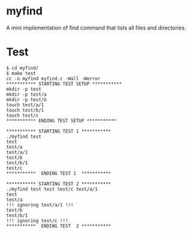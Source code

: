 # myfind
A mini implementation of find command that lists all files and directories.

# Test
```
$ cd myfind/
$ make test
cc -o myfind myfind.c -Wall -Werror
*********** STARTING TEST SETUP ***********
mkdir -p test
mkdir -p test/a
mkdir -p test/b
touch test/a/1
touch test/b/1
touch test/c
*********** ENDING TEST SETUP ***********

*********** STARTING TEST 1 ***********
./myfind test
test
test/a
test/a/1
test/b
test/b/1
test/c
***********  ENDING TEST 1  ***********

*********** STARTING TEST 2 ***********
./myfind test test test/c test/a/1
test
test/a
!!! ignoring test/a/1 !!!
test/b
test/b/1
!!! ignoring test/c !!!
***********  ENDING TEST  2 ***********
```

